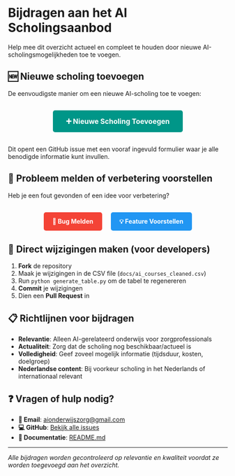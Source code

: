 # Bijdragen aan het AI Scholingsaanbod

Help mee dit overzicht actueel en compleet te houden door nieuwe AI-scholingsmogelijkheden toe te voegen.

## 🆕 Nieuwe scholing toevoegen

De eenvoudigste manier om een nieuwe AI-scholing toe te voegen:

<div style="text-align: center; margin: 30px 0;">
  <a href="https://github.com/ajsvdk/Ai-Geletterdheid-FMS/issues/new?assignees=&labels=nieuwe-scholing&template=nieuwe_scholing.md&title=%5BSCHOLING%5D+" 
     style="display: inline-block; background-color: #009688; color: white; padding: 15px 30px; text-decoration: none; border-radius: 5px; font-weight: bold; font-size: 16px;">
    ➕ Nieuwe Scholing Toevoegen
  </a>
</div>

Dit opent een GitHub issue met een vooraf ingevuld formulier waar je alle benodigde informatie kunt invullen.

## 🐛 Probleem melden of verbetering voorstellen

Heb je een fout gevonden of een idee voor verbetering?

<div style="display: flex; gap: 20px; justify-content: center; margin: 30px 0; flex-wrap: wrap;">
  <a href="https://github.com/ajsvdk/Ai-Geletterdheid-FMS/issues/new?assignees=&labels=bug&template=bug_report.md&title=%5BBUG%5D+" 
     style="display: inline-block; background-color: #f44336; color: white; padding: 12px 20px; text-decoration: none; border-radius: 5px; font-weight: bold;">
    🐛 Bug Melden
  </a>
  <a href="https://github.com/ajsvdk/Ai-Geletterdheid-FMS/issues/new?assignees=&labels=enhancement&template=feature_request.md&title=%5BFEATURE%5D+" 
     style="display: inline-block; background-color: #2196F3; color: white; padding: 12px 20px; text-decoration: none; border-radius: 5px; font-weight: bold;">
    💡 Feature Voorstellen
  </a>
</div>

## 🔧 Direct wijzigingen maken (voor developers)

1. **Fork** de repository
2. Maak je wijzigingen in de CSV file (`docs/ai_courses_cleaned.csv`) 
3. Run `python generate_table.py` om de tabel te regenereren
4. **Commit** je wijzigingen
5. Dien een **Pull Request** in

## 📋 Richtlijnen voor bijdragen

- **Relevantie**: Alleen AI-gerelateerd onderwijs voor zorgprofessionals
- **Actualiteit**: Zorg dat de scholing nog beschikbaar/actueel is
- **Volledigheid**: Geef zoveel mogelijk informatie (tijdsduur, kosten, doelgroep)
- **Nederlandse content**: Bij voorkeur scholing in het Nederlands of internationaal relevant

## ❓ Vragen of hulp nodig?

- **📧 Email**: [aionderwijszorg@gmail.com](mailto:aionderwijszorg@gmail.com)
- **💻 GitHub**: [Bekijk alle issues](https://github.com/ajsvdk/Ai-Geletterdheid-FMS/issues)
- **📖 Documentatie**: [README.md](https://github.com/ajsvdk/Ai-Geletterdheid-FMS/blob/main/README.md)

---

*Alle bijdragen worden gecontroleerd op relevantie en kwaliteit voordat ze worden toegevoegd aan het overzicht.*

